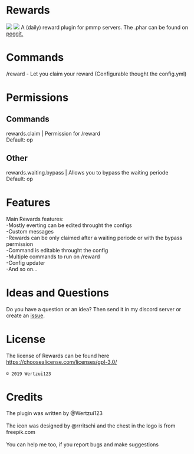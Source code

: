 # Rewards
<a href="https://poggit.pmmp.io/p/Rewards"><img src="https://poggit.pmmp.io/shield.state/Rewards"></a>
<a href="https://poggit.pmmp.io/p/Rewards"><img src="https://poggit.pmmp.io/shield.api/Rewards"></a>
A (daily) reward plugin for pmmp servers.
The .phar can be found on <a href="https://poggit.pmmp.io/p/Rewards">poggit.</a>
# Commands
/reward - Let you claim your reward
(Configurable thought the config.yml)
# Permissions
## Commands
rewards.claim | Permission for /reward
<br>Default: op
## Other
rewards.waiting.bypass | Allows you to bypass the waiting periode
<br>Default: op

# Features
  Main Rewards features:
  <br>-Mostly everting can be edited throught the configs
  <br>-Custom messages
  <br>-Rewards can be only claimed after a waiting periode or with the bypass permission
  <br>-Command is editable throught the config
  <br>-Multiple commands to run on /reward
  <br>-Config updater
  <br>-And so on...
  
# Ideas and Questions
Do you have a question or an idea? Then send it in my <a herf="https://discord.gg/eGhZGtF">discord server</a> or create an <a href="https://github.com/Wertzui123/Rewards/issues/new">issue</a>.

# License
The license of Rewards can be found here
<br>https://choosealicense.com/licenses/gpl-3.0/<br>
<br><code>© 2019 Wertzui123</code>

# Credits
The plugin was written by @Wertzui123
<br>
  <br>The icon was designed by @rrritschi and the chest in the logo is from freepik.com </code>
 <br>
  <br>You can help me too, if you report bugs and make suggestions

